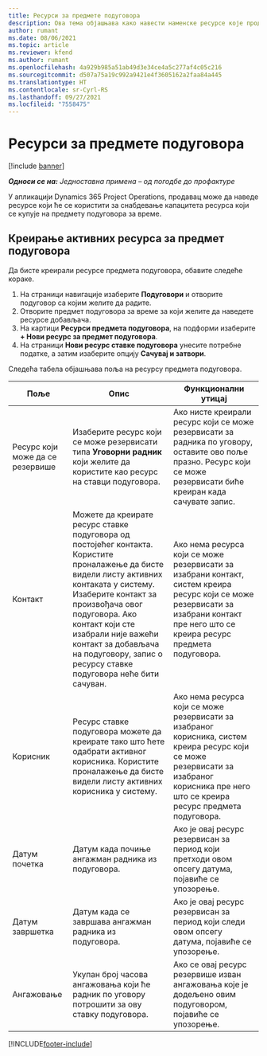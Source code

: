 ```yaml
---
title: Ресурси за предмете подуговора
description: Ова тема објашњава како навести наменске ресурсе које продавац обезбеђује за одређени предмет подуговора за време.
author: rumant
ms.date: 08/06/2021
ms.topic: article
ms.reviewer: kfend
ms.author: rumant
ms.openlocfilehash: 4a929b985a51ab49d3e34ce4a5c277af4c05c216
ms.sourcegitcommit: d507a75a19c992a9421e4f3605162a2faa84a445
ms.translationtype: HT
ms.contentlocale: sr-Cyrl-RS
ms.lasthandoff: 09/27/2021
ms.locfileid: "7558475"
---
```

# <a name="subcontract-line-resources"></a>Ресурси за предмете подуговора

[!include [banner](../../includes/dataverse-preview.md)]

_**Односи се на:** Једноставна примена – од погодбе до профактуре_

У апликацији Dynamics 365 Project Operations, продавац може да наведе ресурсе који ће се користити за снабдевање капацитета ресурса који се купује на предмету подуговора за време.

## <a name="create-subcontract-line-resources"></a>Креирање активних ресурса за предмет подуговора

Да бисте креирали ресурсе предмета подуговора, обавите следеће кораке.

1. На страници навигације изаберите **Подуговори** и отворите подуговор са којим желите да радите.
2. Отворите предмет подуговора за време за који желите да наведете ресурсе добављача.
3. На картици **Ресурси предмета подуговора**, на подформи изаберите **+ Нови ресурс за предмет подуговора**.
4. На страници **Нови ресурс ставке подуговора** унесите потребне податке, а затим изаберите опцију **Сачувај и затвори**.

Следећа табела објашњава поља на ресурсу предмета подуговора.

| Поље | Опис | Функционални утицај |
| ----- | ----------- | ----------------- |
| Ресурс који може да се резервише | Изаберите ресурс који се може резервисати типа **Уговорни радник** који желите да користите као ресурс на ставци подуговора.| Ако нисте креирали ресурс који се може резервисати за радника по уговору, оставите ово поље празно. Ресурс који се може резервисати биће креиран када сачувате запис.  |
| Контакт | Можете да креирате ресурс ставке подуговора од постојећег контакта. Користите проналажење да бисте видели листу активних контаката у систему. Изаберите контакт за произвођача овог подуговора. Ако контакт који сте изабрали није важећи контакт за добављача на подуговору, запис о ресурсу ставке подуговора неће бити сачуван.| Ако нема ресурса који се може резервисати за изабрани контакт, систем креира ресурс који се може резервисати за изабрани контакт пре него што се креира ресурс предмета подуговора. |
| Корисник | Ресурс ставке подуговора можете да креирате тако што ћете одабрати активног корисника. Користите проналажење да бисте видели листу активних корисника у систему.| Ако нема ресурса који се може резервисати за изабраног корисника, систем креира ресурс који се може резервисати за изабраног корисника пре него што се креира ресурс предмета подуговора. |
| Датум почетка | Датум када почиње ангажман радника из подуговора.| Ако је овај ресурс резервисан за период који претходи овом опсегу датума, појавиће се упозорење. |
| Датум завршетка | Датум када се завршава ангажман радника из подуговора.| Ако је овај ресурс резервисан за период који следи овом опсегу датума, појавиће се упозорење. |
| Ангажовање | Укупан број часова ангажовања који ће радник по уговору потрошити за ову ставку подуговора.| Ако се овај ресурс резервише изван ангажовања које је додељено овим подуговором, појавиће се упозорење. |


[!INCLUDE[footer-include](../../includes/footer-banner.md)]
